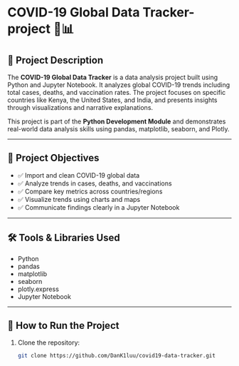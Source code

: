 
# COVID-19 Global Data Tracker-project 🦠📊

## 📌 Project Description

The **COVID-19 Global Data Tracker** is a data analysis project built using Python and Jupyter Notebook. It analyzes global COVID-19 trends including total cases, deaths, and vaccination rates. The project focuses on specific countries like Kenya, the United States, and India, and presents insights through visualizations and narrative explanations.

This project is part of the **Python Development Module** and demonstrates real-world data analysis skills using pandas, matplotlib, seaborn, and Plotly.

---

## 🎯 Project Objectives

- ✅ Import and clean COVID-19 global data
- ✅ Analyze trends in cases, deaths, and vaccinations
- ✅ Compare key metrics across countries/regions
- ✅ Visualize trends using charts and maps
- ✅ Communicate findings clearly in a Jupyter Notebook

---

## 🛠️ Tools & Libraries Used

- Python
- pandas
- matplotlib
- seaborn
- plotly.express
- Jupyter Notebook

---

## 🚀 How to Run the Project

1. Clone the repository:
   ```bash
   git clone https://github.com/DanK1luu/covid19-data-tracker.git
